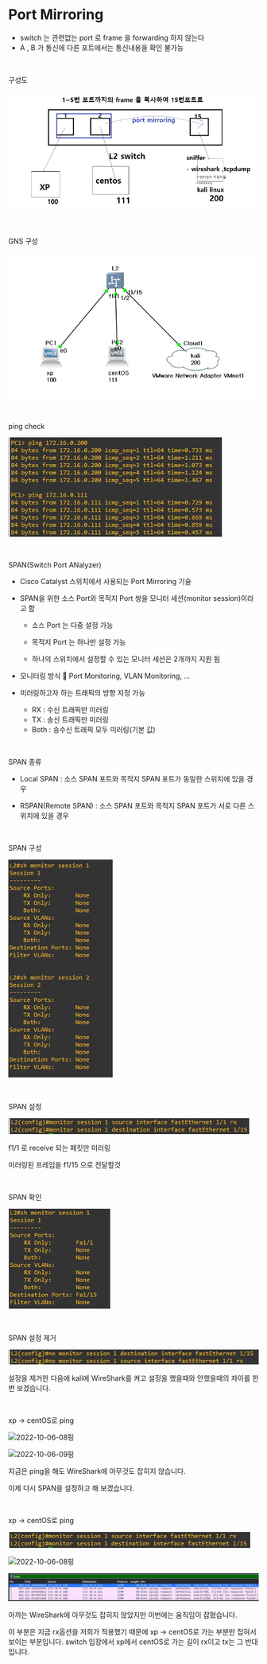 # Port Mirroring

- switch  는 관련없는  port 로 frame 을 forwarding 하지 않는다
- A , B 가 통신에 다른 포트에서는 통신내용을 확인 불가능

<br>

구성도

![2022-10-06-01구성도](../images/2022-10-06-PortMirroring/2022-10-06-01구성도.jpg)

<br>

GNS 구성

![2022-10-06-03gns](../images/2022-10-06-PortMirroring/2022-10-06-03gns.jpg)

<br>

ping check

![2022-10-06-02핑체크](../images/2022-10-06-PortMirroring/2022-10-06-02핑체크.jpg)

<br>

SPAN(Switch Port ANalyzer)

- Cisco Catalyst 스위치에서 사용되는 Port Mirroring 기술

- SPAN을 위한 소스 Port와 목적지 Port 쌍을 모니터 세션(monitor session)이라고 함 

  - 소스 Port 는 다중 설정 가능 

  - 목적지 Port 는 하나만 설정 가능 

  - 하나의 스위치에서 설정할 수 있는 모니터 세션은 2개까지 지원 됨

- 모니터링 방식  Port Monitoring, VLAN Monitoring, ...

- 미러링하고자 하는 트래픽의 방향 지정 가능 

  - RX : 수신 트래픽만 미러링 
  - TX : 송신 트래픽만 미러링 
  - Both : 송수신 트래픽 모두 미러링(기본 값)

<br>

SPAN 종류 

- Local SPAN : 소스 SPAN 포트와 목적지 SPAN 포트가 동일한 스위치에 있을 경우 

-  RSPAN(Remote SPAN) : 소스 SPAN 포트와 목적지 SPAN 포트가 서로 다른 스위치에 있을 경우

<br>

SPAN  구성

![2022-10-06-04스팬s](../images/2022-10-06-PortMirroring/2022-10-06-04스팬s.jpg)

<br>

SPAN 설정

![2022-10-06-05스팬s](../images/2022-10-06-PortMirroring/2022-10-06-05스팬s.jpg)

f1/1 로 receive 되는 패킷만 미러링

미러링된 프레임을 f1/15 으로 전달할것

<br>

SPAN 확인

![2022-10-06-06스팬s](../images/2022-10-06-PortMirroring/2022-10-06-06스팬s.jpg)

<br>

SPAN 설정 제거

![2022-10-06-07스팬s](../images/2022-10-06-PortMirroring/2022-10-06-07스팬s.jpg)

설정을 제거한 다음에 kali에 WireShark를 켜고 설정을 했을때와 안했을때의 차이를 한번 보겠습니다.

<br>

xp -> centOS로 ping

![2022-10-06-08핑](../images/2022-10-06-PortMirroring/2022-10-06-08핑.jpg)

![2022-10-06-09핑](../images/2022-10-06-PortMirroring/2022-10-06-09핑.jpg)

지금은 ping을 해도 WireShark에 아무것도 잡히지 않습니다.

이제 다시 SPAN을 설정하고 해 보겠습니다.

<br>

xp -> centOS로 ping

![2022-10-06-10스팬](../images/2022-10-06-PortMirroring/2022-10-06-10스팬.jpg)

![2022-10-06-08핑](../images/2022-10-06-PortMirroring/2022-10-06-08핑-1665126102094-8.jpg)

![2022-10-06-11스팬](../images/2022-10-06-PortMirroring/2022-10-06-11스팬.jpg)

아까는 WireShark에 아무것도 잡히지 않았지만 이번에는 움직임이 잡혔습니다.

이 부분은 지금 rx옵션을 저희가 적용했기 때문에 xp -> centOS로 가는 부분만 잡혀서 보이는 부분입니다. switch 입장에서 xp에서 centOS로 가는 길이 rx이고 tx는 그 반대 입니다.

